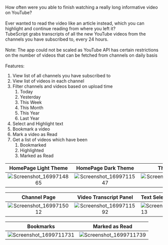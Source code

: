 How often were you able to finish watching a really long informative video on YouTube?<br/><br/>
Ever wanted to read the video like an article instead, which you can highlight and continue reading from where you left it?<br/>
TubeScript grabs transcripts of all the new YouTube videos from the channels you have subscribed to, every 24 hours.
<br/><br/>
Note: The app could not be scaled as YouTube API has certain restrictions on the number of videos that can be fetched from channels on daily basis
<br/><br/>
Features:<br/>
1. View list of all channels you have subscribed to
2. View list of videos in each channel
3. Filter channels and videos based on upload time
   1. Today
   2. Yesterday
   3. This Week
   4. This Month
   5. This Year
   6. Last Year
4. Select and Highlight text
5. Bookmark a video
6. Mark a video as Read
7. Get a list of videos which have been
   1. Bookmarked
   2. Highlighted
   3. Marked as Read

HomePage Light Theme|HomePage Dark Theme|This Month|Extended List|
:-------------------------:|:-------------------------:|:-------------------------:|:-------------------------:|
![Screenshot_1699714865](https://github.com/rahulmamilla/tube_script/assets/60592903/c077b6df-e764-48a6-9958-2f0343f55d8b)|![Screenshot_1699711547](https://github.com/rahulmamilla/tube_script/assets/60592903/ffb930d1-91a3-49d5-abd8-11499c8933ee)|![Screenshot_1699711556](https://github.com/rahulmamilla/tube_script/assets/60592903/9652ec5a-bacb-4333-bec9-fa1ce0193d96)|![Screenshot_1699711561](https://github.com/rahulmamilla/tube_script/assets/60592903/a1b2f3ba-a2b2-4f2f-8e61-aaaadc12805e)

Channel Page|Video Transcript Panel|Text Selection|Text Highlight|
:-------------------------:|:-------------------------:|:-------------------------|:-------------------------
![Screenshot_1699715012](https://github.com/rahulmamilla/tube_script/assets/60592903/57dbb2d4-9740-40ae-886c-1f0d674d017d)|![Screenshot_1699711592](https://github.com/rahulmamilla/tube_script/assets/60592903/edb3a6ac-e3a3-444f-b772-ecb9dd5be533)|![Screenshot_1699711713](https://github.com/rahulmamilla/tube_script/assets/60592903/63fc395c-e9a8-4692-b365-be9985ef3c61)|![Screenshot_1699711717](https://github.com/rahulmamilla/tube_script/assets/60592903/634b5866-b698-4cf7-82d8-d8728cff3b05)

Bookmarks|Marked as Read
:-------------------------:|:-------------------------:
![Screenshot_1699711731](https://github.com/rahulmamilla/tube_script/assets/60592903/e2efb372-e7ee-4d44-8988-b0d44ec11815)|![Screenshot_1699711739](https://github.com/rahulmamilla/tube_script/assets/60592903/f25e48cb-14bf-4c02-9e7c-959db9fbac5d)




